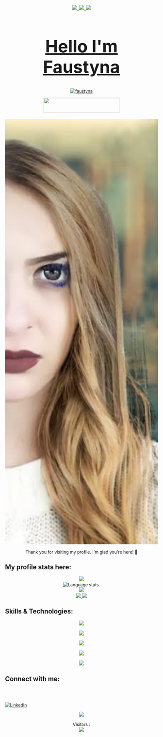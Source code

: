 <p align="center">
  
</p>
<div align="center">
  <h1>
    <a href="https://github.com/faustyna77/faustyna77">
    <div align="center">
  <img src="https://user-images.githubusercontent.com/74038190/213866269-5d00981c-7c98-46d7-8a8e-16f462f15227.gif" width="200" />
  <img src="https://user-images.githubusercontent.com/74038190/213866269-5d00981c-7c98-46d7-8a8e-16f462f15227.gif" width="200" />
  <img src="https://user-images.githubusercontent.com/74038190/213866269-5d00981c-7c98-46d7-8a8e-16f462f15227.gif" width="200" />
</div>
    <h1>Hello I'm Faustyna</h1>
  </h1>
</div>

<p align="center"> <img src="https://komarev.com/ghpvc/?username=faustyna77&label=Profile%20views&color=0e75b6&style=flat" alt="faustyna" /> </p>

<p align="center">
  <a  style="font-size: 24px;">
   <img src="https://img.shields.io/badge/Sponsor-SUPPORT-ff69b4?logo=github-sponsors&logoColor=white&style=for-the-badge" width="250" height="50">
  </a>
</p>
<p align="center">
  <a href="https://github.com/sponsors/faustyna77">
   <img src="img/zzz.png" alt="Portret" width="600">
  </a>
</p>




</p>
<p align="center">

</p>
<p align="center">

</p>
<p align="center">

</p>
<p align="center">

</p>
<p align="center">

</p>
<p align="center">

</p>
<p align="center">
Thank you for visiting my profile. I'm glad you're here! 🎉
</p>
 
## **My profile stats here:**

<div align="center">
  <a href="https://github.com/faustyna77">
    <img src="http://github-profile-summary-cards.vercel.app/api/cards/profile-details?username=faustyna77&theme=slateorange" />
  </a>
  
  </div>

<div align="center">
  <img src="https://github-readme-stats.vercel.app/api/top-langs/?username=faustyna77&langs_count=8&theme=great-gatsby" alt="Language stats.">
</div>

<div align="center">
  <a href="https://github.com/faustyna77">
    <img src="https://github-readme-streak-stats.herokuapp.com?user=faustyna77&theme=rising-sun&hide_border=true&exclude_days=Sun" />
  </a>
  
</div>
  
<div align="center">
  <a href="https://github.com/faustyna77">
    <img src="http://github-profile-summary-cards.vercel.app/api/cards/stats?username=faustyna77&theme=slateorange" />
    <img src="http://github-profile-summary-cards.vercel.app/api/cards/most-commit-language?username=faustyna77&theme=slateorange" />
  </a>
</div>

## **Skills & Technologies:**

<div align="center">
  <p align="center">
    
  </p>
</div>

<div align="center">
  <p align="center">
    <img src="https://media.giphy.com/media/QssGEmpkyEOhBCb7e1/giphy.gif" width="200"/>
  </p>
</div>

<div align="center">
  <p align="center">
  <a href="https://github.com/faustyna77">
    <img src="https://img.shields.io/badge/Languages:-orange" />
  </a>
</p>
</div>

<div align="center">
  <p align="center">
  <a href="https://github.com/faustyna77?tab=repositories">
    <img src="https://skillicons.dev/icons?i=c,cpp,cs,java,py,css,html,js,php," />
  </a>
</p>
</div>

<div align="center">
  <p align="center">
  <a href="https://github.com/faustyna77">
    <img src="https://img.shields.io/badge/Development:-orange" />
  </a>
</p>
</div>

<div align="center">
  <p align="center">
  <a href="https://github.com/faustyna77?tab=repositories">
    <img src="https://skillicons.dev/icons?i=git,visualstudio,vscode,idea" /> 
  </a>
</p>
</div>

## **Connect with me:**

<div align="center">
  <p align="center">
  <a href="https://github.com/faustyna77">
    
  </a>
</p>
</div>

<p align="center">


</p>

<p align="center">
    <p><br> <br></p>
    <a href="https://www.linkedin.com/in/faustyna-misiura-b05943243/?originalSubdomain=pl">
        <img src="img/LikedIn.png" alt="LinkedIn">
    </a>
</p>
<div align="center">
  <p align="center">
  <div>
    <a href="https://www.linkedin.com/in/faustyna-misiura-b05943243/?originalSubdomain=pl" target="_blank"><img src="https://img.shields.io/badge/-LinkedIn-%230077B5?style=for-the-badge&logo=linkedin&logoColor=white" target="_blank"></a>
  
   
  </div>
  </p>
</div>

<p align="center">
  Visitors :<br>
  <img src="https://profile-counter.glitch.me/faustyna77-dev/count.svg" />
</p>





